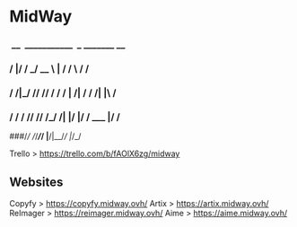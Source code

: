 # MidWay
###      __   ___________  _       _______  __
###   /  |/  /  _/ __ \ |     / /   \ \/ /
###  / /|_/ // // / / / | /| / / /| |\  / 
### / /  / // // /_/ /| |/ |/ / ___ |/ /  
###/_/  /_/___/_____/ |__/|__/_/  |_/_/   
                                       
Trello > https://trello.com/b/fAOlX6zg/midway
## Websites
Copyfy > https://copyfy.midway.ovh/
Artix > https://artix.midway.ovh/
ReImager > https://reimager.midway.ovh/
Aime > https://aime.midway.ovh/
